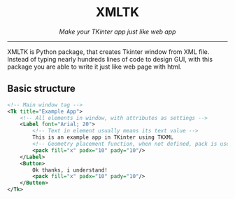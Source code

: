 <h1 align="center">XMLTK</h1>
<p align="center"><i>Make your TKinter app just like web app</i></p>

---


XMLTK is Python package, that creates Tkinter window from XML file. 
Instead of typing nearly hundreds lines of code to design GUI, with this
package you are able to write it just like web page with html.


## Basic structure

```xml
<!-- Main window tag -->
<Tk title="Example App">
    <!-- All elements in window, with attributes as settings -->
    <Label font="Arial; 20">
        <!-- Text in element usually means its text value -->
        This is an example app in TKinter using TKXML
        <!-- Geometry placement function, when not defined, pack is used in default -->
        <pack fill="x" padx="10" pady="10"/>
    </Label>
    <Button>
        Ok thanks, i understand!
        <pack fill="x" padx="10" pady="10"/>
    </Button>
</Tk>
```

